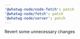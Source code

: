 ```yaml
---
'@whatwg-node/node-fetch': patch
'@whatwg-node/fetch': patch
'@whatwg-node/server': patch
---
```


Revert some unnecessary changes
